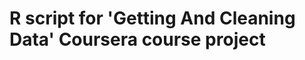 R script for 'Getting And Cleaning Data' Coursera course project
================================================================